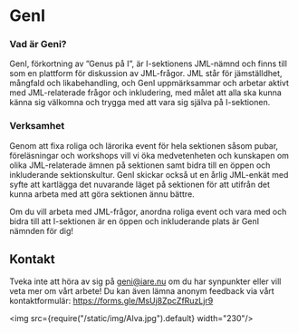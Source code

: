# GenI
### Vad är Geni?
GenI, förkortning av ”Genus på I”, är I-sektionens JML-nämnd och finns till som en plattform för diskussion av JML-frågor. JML står för jämställdhet, mångfald och likabehandling, och GenI uppmärksammar och arbetar aktivt med JML-relaterade frågor och inkludering, med målet att alla ska kunna känna sig välkomna och trygga med att vara sig själva på I-sektionen. 

### Verksamhet
Genom att fixa roliga och lärorika event för hela sektionen såsom pubar, föreläsningar och workshops vill vi öka medvetenheten och kunskapen om olika JML-relaterade ämnen på sektionen samt bidra till en öppen och inkluderande sektionskultur. GenI skickar också ut en årlig JML-enkät med syfte att kartlägga det nuvarande läget på sektionen för att utifrån det kunna arbeta med att göra sektionen ännu bättre. 

Om du vill arbeta med JML-frågor, anordna roliga event och vara med och bidra till att I-sektionen är en öppen och inkluderande plats är GenI nämnden för dig! 

## Kontakt
Tveka inte att höra av sig på geni@iare.nu om du har synpunkter eller vill veta mer om vårt arbete! 
Du kan även lämna anonym feedback via vårt kontaktformulär: https://forms.gle/MsUj8ZpcZfRuzLjr9 

<img src={require("/static/img/Alva.jpg").default} width="230"/>